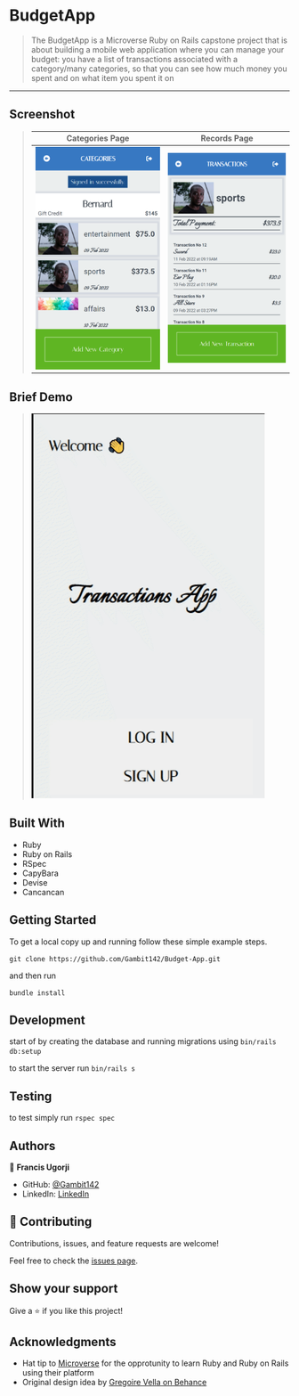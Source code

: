 # BudgetApp

> The BudgetApp is a Microverse Ruby on Rails capstone project that is about building a mobile web application where you can manage your budget: you have a list of transactions associated with a category/many categories, so that you can see how much money you spent and on what item you spent it on
---

## Screenshot
> |Categories Page| Records Page   |
> |---------------|----------------|
> |![screenshot](./app/assets/images/Categories.png)|![screenshot2](./app/assets/images/Records.png)|!

## Brief Demo

> ![screenshot](./app/assets/images/budget-app.gif)


## Built With

- Ruby
- Ruby on Rails
- RSpec
- CapyBara
- Devise
- Cancancan

## Getting Started

To get a local copy up and running follow these simple example steps.

```
git clone https://github.com/Gambit142/Budget-App.git
```

and then run

```
bundle install
```

## Development

start of by creating the database and running migrations using
`bin/rails db:setup`

to start the server run `bin/rails s`

## Testing
to test simply run `rspec spec`


## Authors
👤 **Francis Ugorji**

- GitHub: [@Gambit142](https://github.com/MrBrN197)
- LinkedIn: [LinkedIn](https://www.linkedin.com/in/francis-ugorji/)


## 🤝 Contributing

Contributions, issues, and feature requests are welcome!

Feel free to check the [issues page](../../issues/).

## Show your support

Give a ⭐️ if you like this project!

## Acknowledgments
- Hat tip to [Microverse](https://www.microverse.org/) for the opprotunity to learn Ruby and Ruby on Rails using their platform
- Original design idea by [Gregoire Vella on Behance](https://www.behance.net/gregoirevella)